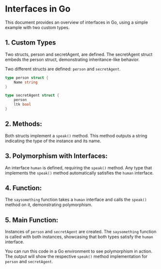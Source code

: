 # Interfaces in Go

This document provides an overview of interfaces in Go, using a simple example with two custom types.

## 1. Custom Types
Two structs, person and secretAgent, are defined. The secretAgent struct embeds the person struct, demonstrating inheritance-like behavior.

Two different structs are defined: `person` and `secretAgent`.

```go
type person struct {
    Name string
}

type secretAgent struct {
    person
    ltk bool
}
```


## 2. Methods:

Both structs implement a `speak()` method. This method outputs a string indicating the type of the instance and its name.

## 3. Polymorphism with Interfaces:

An interface `human` is defined, requiring the `speak()` method.
Any type that implements the `speak()` method automatically satisfies the `human` interface.

## 4. Function:

The `saysomething` function takes a `human` interface and calls the `speak()` method on it, demonstrating polymorphism.

## 5. Main Function:

Instances of `person` and `secretAgent` are created.
The `saysomething` function is called with both instances, showcasing that both types satisfy the `human` interface.

You can run this code in a Go environment to see polymorphism in action. The output will show the respective `speak()` method implementation for `person` and `secretAgent`.
